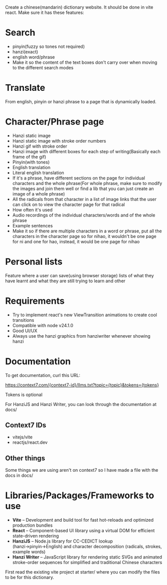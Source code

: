 Create a chinese(mandarin) dictionary website. It should be done in vite react. Make sure it has these features:

# Search
* pinyin(fuzzy so tones not required)
* hanzi(exact)
* english word/phrase
* Make it so the content of the text boxes don't carry over when moving to the different search modes

# Translate
From english, pinyin or hanzi phrase to a page that is dynamically loaded.

# Character/Phrase page
* Hanzi static image
* Hanzi static image with stroke order numbers
* Hanzi gif with stroke order
* Hanzi image with different boxes for each step of writing(Basically each frame of the gif)
* Pinyin(with tones)
* English translation
* Literal english translation
* If it's a phrase, have different sections on the page for individual characters and the whole phrase(For whole phrase, make sure to modify the images and join them well or find a lib that you can just create an image of a whole phrase)
* All the radicals from that character in a list of image links that the user can click on to view the character page for that radical
* How often it's used
* Audio recordings of the individual characters/words and of the whole phrase
* Example sentences
* Make it so if there are multiple characters in a word or phrase, put all the characters in the character page so for nihao, it wouldn't be one page for ni and one for hao, instead, it would be one page for nihao

# Personal lists
Feature where a user can save(using browser storage) lists of what they have learnt and what they are still trying to learn and other

# Requirements
* Try to implement react's new ViewTransition animations to create cool transitions
* Compatible with node v24.1.0
* Good UI/UX
* Always use the hanzi graphics from hanziwriter whenever showing hanzi

# Documentation
To get documentation, curl this URL:

https://context7.com/{context7-id}/llms.txt?topic={topic}&tokens={tokens}

Tokens is optional

For HanziJS and Hanzi Writer, you can look through the documentation at docs/

## Context7 IDs
* vitejs/vite
* reactjs/react.dev

## Other things
Some things we are using aren't on context7 so I have made a file with the docs in docs/

# Libraries/Packages/Frameworks to use
- **Vite** – Development and build tool for fast hot-reloads and optimized production bundles
- **React** – Component-based UI library using a virtual DOM for efficient state-driven rendering
- **HanziJS** – Node.js library for CC-CEDICT lookup (hanzi→pinyin→English) and character decomposition (radicals, strokes, example words)
- **Hanzi Writer** – JavaScript library for rendering static SVGs and animated stroke-order sequences for simplified and traditional Chinese characters

First read the existing vite project at starter/ where you can modify the files to be for this dictionary.